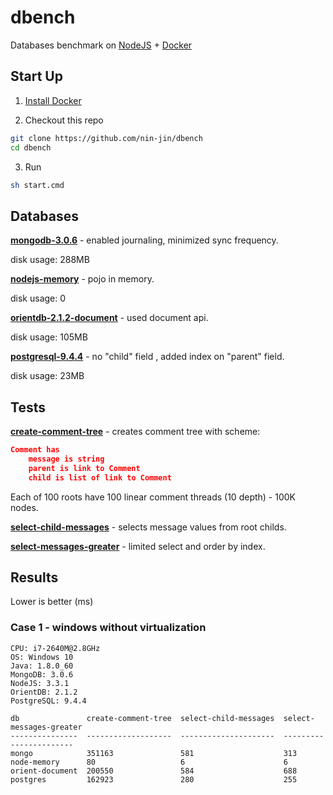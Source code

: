 # dbench
Databases benchmark on [NodeJS](https://nodejs.org/) + [Docker](https://docs.docker.com/)

## Start Up

1. [Install Docker](https://docs.docker.com/installation/)

2. Checkout this repo

```sh
git clone https://github.com/nin-jin/dbench
cd dbench
```

3. Run

```sh
sh start.cmd
```

## Databases

**[mongodb-3.0.6](https://www.mongodb.org/)** - enabled journaling, minimized sync frequency.

disk usage: 288MB

**[nodejs-memory](https://nodejs.org/)** - pojo in memory.

disk usage: 0

**[orientdb-2.1.2-document](http://orientdb.com/)** - used document api. 

disk usage: 105MB

**[postgresql-9.4.4](http://www.postgresql.org/)** - no "child" field , added index on "parent" field.

disk usage: 23MB

## Tests

**[create-comment-tree](./test/create-comment-tree/index.js)** - creates comment tree with scheme:

```json
Comment has
	message is string
	parent is link to Comment
	child is list of link to Comment
```

Each of 100 roots have 100 linear comment threads (10 depth) - 100K nodes.

**[select-child-messages](./test/select-child-messages/index.js)** - selects message values from root childs.

**[select-messages-greater](./test/select-messages-greater/index.js)** - limited select and order by index.

## Results

Lower is better (ms)

### Case 1 - windows without virtualization

```
CPU: i7-2640M@2.8GHz
OS: Windows 10
Java: 1.8.0_60
MongoDB: 3.0.6
NodeJS: 3.3.1
OrientDB: 2.1.2
PostgreSQL: 9.4.4

db               create-comment-tree  select-child-messages  select-messages-greater
---------------  -------------------  ---------------------  -----------------------
mongo            351163               581                    313
node-memory      80                   6                      6
orient-document  200550               584                    688
postgres         162923               280                    255
```
